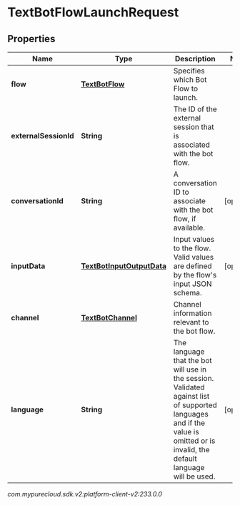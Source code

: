 # TextBotFlowLaunchRequest


## Properties

| Name | Type | Description | Notes |
| ------------ | ------------- | ------------- | ------------- |
| **flow** | [**TextBotFlow**](TextBotFlow) | Specifies which Bot Flow to launch. |  |
| **externalSessionId** | **String** | The ID of the external session that is associated with the bot flow. |  |
| **conversationId** | **String** | A conversation ID to associate with the bot flow, if available. |  [optional] |
| **inputData** | [**TextBotInputOutputData**](TextBotInputOutputData) | Input values to the flow. Valid values are defined by the flow's input JSON schema. |  [optional] |
| **channel** | [**TextBotChannel**](TextBotChannel) | Channel information relevant to the bot flow. |  |
| **language** | **String** | The language that the bot will use in the session. Validated against list of supported languages and if the value is omitted or is invalid, the default language will be used. |  [optional] |




_com.mypurecloud.sdk.v2:platform-client-v2:233.0.0_
